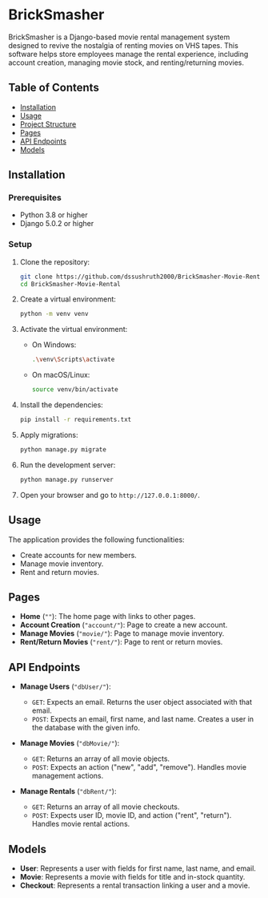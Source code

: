 # BrickSmasher

BrickSmasher is a Django-based movie rental management system designed to revive the nostalgia of renting movies on VHS tapes. This software helps store employees manage the rental experience, including account creation, managing movie stock, and renting/returning movies.

## Table of Contents

- [Installation](#installation)
- [Usage](#usage)
- [Project Structure](#project-structure)
- [Pages](#pages)
- [API Endpoints](#api-endpoints)
- [Models](#models)

## Installation

### Prerequisites

- Python 3.8 or higher
- Django 5.0.2 or higher

### Setup

1. Clone the repository:

    ```bash
    git clone https://github.com/dssushruth2000/BrickSmasher-Movie-Rental.git
    cd BrickSmasher-Movie-Rental
    ```

2. Create a virtual environment:

    ```bash
    python -m venv venv
    ```

3. Activate the virtual environment:

    - On Windows:
      ```bash
      .\venv\Scripts\activate
      ```
    - On macOS/Linux:
      ```bash
      source venv/bin/activate
      ```

4. Install the dependencies:

    ```bash
    pip install -r requirements.txt
    ```

5. Apply migrations:

    ```bash
    python manage.py migrate
    ```

6. Run the development server:

    ```bash
    python manage.py runserver
    ```

7. Open your browser and go to `http://127.0.0.1:8000/`.

## Usage

The application provides the following functionalities:

- Create accounts for new members.
- Manage movie inventory.
- Rent and return movies.

## Pages

- **Home** (`""`): The home page with links to other pages.
- **Account Creation** (`"account/"`): Page to create a new account.
- **Manage Movies** (`"movie/"`): Page to manage movie inventory.
- **Rent/Return Movies** (`"rent/"`): Page to rent or return movies.

## API Endpoints

- **Manage Users** (`"dbUser/"`):
  - `GET`: Expects an email. Returns the user object associated with that email.
  - `POST`: Expects an email, first name, and last name. Creates a user in the database with the given info.

- **Manage Movies** (`"dbMovie/"`):
  - `GET`: Returns an array of all movie objects.
  - `POST`: Expects an action ("new", "add", "remove"). Handles movie management actions.

- **Manage Rentals** (`"dbRent/"`):
  - `GET`: Returns an array of all movie checkouts.
  - `POST`: Expects user ID, movie ID, and action ("rent", "return"). Handles movie rental actions.

## Models

- **User**: Represents a user with fields for first name, last name, and email.
- **Movie**: Represents a movie with fields for title and in-stock quantity.
- **Checkout**: Represents a rental transaction linking a user and a movie.

